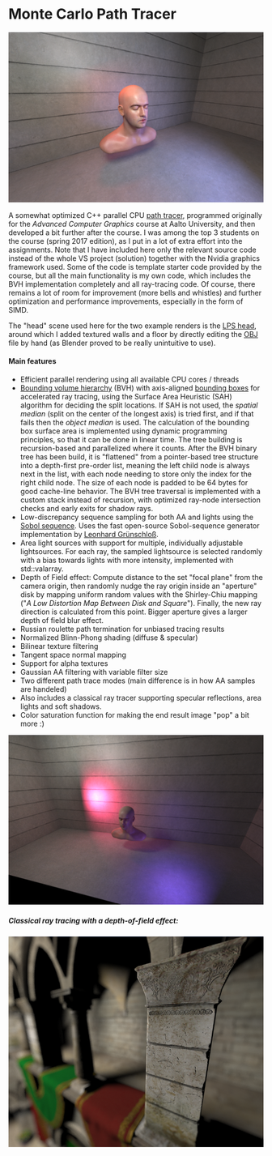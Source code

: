 # Monte Carlo Path Tracer

![alt text](https://github.com/Esgrove/pathtracer/blob/master/head1.png)

A somewhat optimized C++ parallel CPU [path tracer](https://en.wikipedia.org/wiki/Path_tracing), programmed originally for the _Advanced Computer Graphics_ course at Aalto University, and then developed a bit further after the course. I was among the top 3 students on the course (spring 2017 edition), as I put in a lot of extra effort into the assignments. Note that I have included here only the relevant source code instead of the whole VS project (solution) together with the Nvidia graphics framework used. Some of the code is template starter code provided by the course, but all the main functionality is my own code, which includes the BVH implementation completely and all ray-tracing code. Of course, there remains a lot of room for improvement (more bells and whistles) and further optimization and performance improvements, especially in the form of SIMD.

The "head" scene used here for the two example renders is the [LPS head](http://casual-effects.com/data/), around which I added textured walls and a floor by directly editing the [OBJ](https://en.wikipedia.org/wiki/Wavefront_.obj_file) file by hand (as Blender proved to be really unintuitive to use).

#### Main features

 - Efficient parallel rendering using all available CPU cores / threads
 - [Bounding volume hierarchy](https://en.wikipedia.org/wiki/Bounding_volume_hierarchy) (BVH) with axis-aligned [bounding boxes](https://en.wikipedia.org/wiki/Bounding_volume) for accelerated ray tracing, using the Surface Area Heuristic (SAH) algorithm for deciding the split locations. If SAH is not used, the _spatial median_ (split on the center of the longest axis) is tried first, and if that fails then the _object median_ is used. The calculation of the bounding box surface area is implemented using dynamic programming principles, so that it can be done in linear time. The tree building is recursion-based and parallelized where it counts. After the BVH binary tree has been build, it is "flattened" from a pointer-based tree structure into a depth-first pre-order list, meaning the left child node is always next in the list, with each node needing to store only the index for the right child node. The size of each node is padded to be 64 bytes for good cache-line behavior. The BVH tree traversal is implemented with a custom stack instead of recursion, with optimized ray-node intersection checks and early exits for shadow rays.
 - Low-discrepancy sequence sampling for both AA and lights using the [Sobol sequence](https://en.wikipedia.org/wiki/Sobol_sequence). Uses the fast open-source Sobol-sequence generator implementation by [Leonhard Grünschloß](http://gruenschloss.org/).
 - Area light sources with support for multiple, individually adjustable lightsources. For each ray, the sampled lightsource is selected randomly with a bias towards lights with more intensity, implemented with std::valarray.
  - Depth of Field effect: Compute distance to the set "focal plane" from the camera origin, then randomly nudge the ray origin inside an "aperture" disk by mapping uniform random values with the Shirley-Chiu mapping ("_A Low Distortion Map Between Disk and Square_"). Finally, the new ray direction is calculated from this point. Bigger aperture gives a larger depth of field blur effect.
 - Russian roulette path termination for unbiased tracing results
 - Normalized Blinn-Phong shading (diffuse & specular)
 - Bilinear texture filtering
 - Tangent space normal mapping
 - Support for alpha textures
 - Gaussian AA filtering with variable filter size
 - Two different path trace modes (main difference is in how AA samples are handeled)
 - Also includes a classical ray tracer supporting specular reflections, area lights and soft shadows.
 - Color saturation function for making the end result image "pop" a bit more :)

 ![alt text](https://github.com/Esgrove/pathtracer/blob/master/head2.png)

 ##### Classical ray tracing with a depth-of-field effect:

 ![alt text](https://github.com/Esgrove/pathtracer/blob/master/crytek_sponza_whitted_dof.png)
